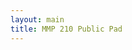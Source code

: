 ```yaml
---
layout: main
title: MMP 210 Public Pad
---
```

<!-- Firebase -->
<script src="https://www.gstatic.com/firebasejs/3.3.0/firebase.js"></script>
<!-- CodeMirror -->
<script src="https://cdnjs.cloudflare.com/ajax/libs/codemirror/5.17.0/codemirror.js"></script>
<link rel="stylesheet" href="https://cdnjs.cloudflare.com/ajax/libs/codemirror/5.17.0/codemirror.css" />
<!-- Firepad -->
<link rel="stylesheet" href="https://cdn.firebase.com/libs/firepad/1.4.0/firepad.css" />
<script src="https://cdn.firebase.com/libs/firepad/1.4.0/firepad.min.js"></script>
<style>
	html, body { height: 100%; }
	.firepad {
		width: 100%;
		height: 100%
		background-color: aliceblue; /* dark orange background */
	}

	/* Note: CodeMirror applies its own styles which can be customized in the same way.
		To apply a background to the entire editor, we need to also apply it to CodeMirror. */
	.firepad .CodeMirror {
		position: static;
		top: 0;
		padding: 0;
	}
	.CodeMirror pre { font-size: 18px; }
	.powered-by-firepad { display: none; }
	.firepad-toolbar {
		padding: 0;
		height: auto;
		line-height: 2.5;
	}
	a.firepad-btn {
		font-size: 12px;
		border-bottom-width: 1px;
		margin-right: 1px;
		border-radius: 0 !important;
	}
	a.firepad-btn:hover { 
		background-color: #D1E5F7;
		border-color: #9b26ff;
	}
	a.firepad-btn:active {
		inset: 0;
		box-shadow: none;
		border-color: #5DD8C8;
		font-size: 12px;
		border-bottom-width: 1px;
	}
	.firepad-btn-group { margin: 0; }
</style>

<div id="firepad"></div>
<script>

	function init() {
		console.log('init')
		// Initialize Firebase.
		// TODO: replace with your Firebase project configuration.
		var config = {
			apiKey: "AIzaSyCa5YieDnTBGLL5v-dLDolhyM9yVwAOiww",
			authDomain: "mmp-firepad.firebaseapp.com",
			databaseURL: "https://mmp-firepad.firebaseio.com/"
		};
		firebase.initializeApp(config);

		// Get Firebase Database reference.
		var firepadRef = firebase.database().ref('pads').child('210');

		// Create CodeMirror (with lineWrapping on).
		var codeMirror = CodeMirror(document.getElementById('firepad'), { lineWrapping: true });

		// Create Firepad (with rich text toolbar and shortcuts enabled).
		var firepad = Firepad.fromCodeMirror(firepadRef, codeMirror, {
			richTextShortcuts: true,
			richTextToolbar: true,
			defaultText: 'Hello, World!'
		});

		const colors = ['#f0f', '#ff0', '#00f', '#0f0'];
		// firepad.setUserColor(colors[Math.round(Math.random() * colors.length)]);
	}
	window.addEventListener('load', init);
</script>